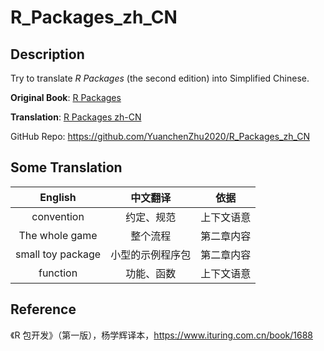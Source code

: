 # R_Packages_zh_CN

## Description

Try to translate *R Packages* (the second edition) into Simplified Chinese.

**Original Book**: [R Packages](https://github.com/hadley/r-pkgs)

**Translation**: [R Packages zh-CN]()

GitHub Repo: https://github.com/YuanchenZhu2020/R_Packages_zh_CN



## Some Translation

|      English      |     中文翻译     |    依据    |
| :---------------: | :--------------: | :--------: |
|    convention     |    约定、规范    | 上下文语意 |
|  The whole game   |     整个流程     | 第二章内容 |
| small toy package | 小型的示例程序包 | 第二章内容 |
|     function      |    功能、函数    | 上下文语意 |



## Reference

《R 包开发》（第一版），杨学辉译本，https://www.ituring.com.cn/book/1688

